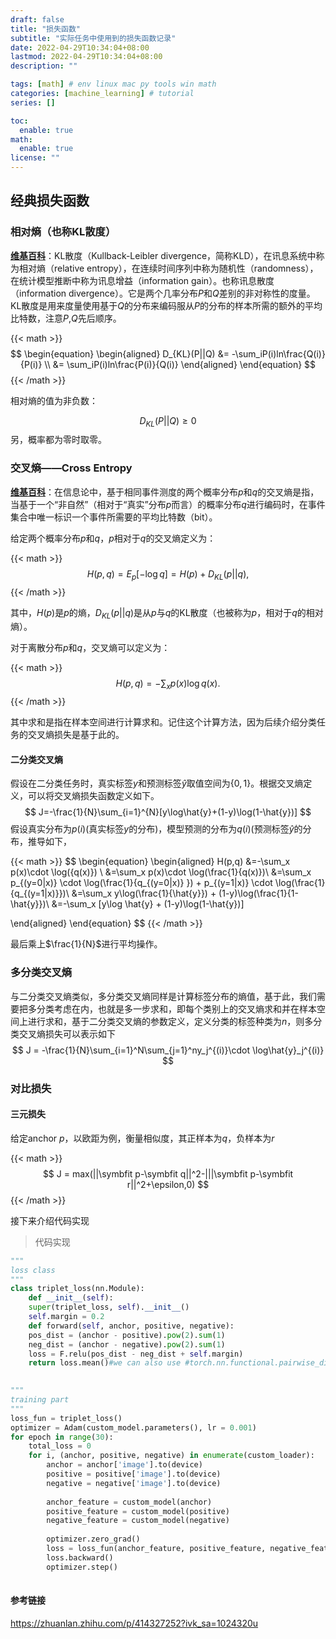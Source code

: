 ```yaml
---
draft: false
title: "损失函数"
subtitle: "实际任务中使用到的损失函数记录"
date: 2022-04-29T10:34:04+08:00
lastmod: 2022-04-29T10:34:04+08:00
description: ""

tags: [math] # env linux mac py tools win math
categories: [machine_learning] # tutorial
series: []

toc:
  enable: true
math:
  enable: true
license: ""
---
```


## 经典损失函数

### 相对熵（也称KL散度）

[**维基百科**](https://zh.wikipedia.org/wiki/%E7%9B%B8%E5%AF%B9%E7%86%B5)：KL散度（Kullback-Leibler divergence，简称KLD），在讯息系统中称为相对熵（relative entropy），在连续时间序列中称为随机性（randomness），在统计模型推断中称为讯息增益（information gain）。也称讯息散度（information divergence）。它是两个几率分布$P$和$Q$差别的非对称性的度量。 KL散度是用来度量使用基于$Q$的分布来编码服从$P$的分布的样本所需的额外的平均比特数，注意$P$,$Q$先后顺序。

{{< math >}}
$$
\begin{equation}
\begin{aligned}
D_{KL}(P||Q) &= -\sum_iP(i)ln\frac{Q(i)}{P(i)} \\
			&= \sum_iP(i)ln\frac{P(i)}{Q(i)}
\end{aligned}
\end{equation}
$$
{{< /math >}}

相对熵的值为非负数：


$$
D_{KL}(P||Q)\geq 0
$$
另，概率都为零时取零。





### 交叉熵——Cross Entropy



**[维基百科](https://zh.m.wikipedia.org/wiki/%E4%BA%A4%E5%8F%89%E7%86%B5)**：在信息论中，基于相同事件测度的两个概率分布$p$和$q$的交叉熵是指，当基于一个“非自然”（相对于“真实”分布$p$而言）的概率分布$q$进行编码时，在事件集合中唯一标识一个事件所需要的平均比特数（bit）。

给定两个概率分布$p$和$q$，$p$相对于$q$的交叉熵定义为：

{{< math >}}
$$
H(p,q) = E_p[-\log q] = H(p) + D_{KL}(p||q),
$$
{{< /math >}}

其中，$H(p)$是$p$的熵，$D_{KL}(p||q)$是从$p$与$q$的KL散度（也被称为$p$，相对于$q$的相对熵）。

对于离散分布$p$和$q$，交叉熵可以定义为：

{{< math >}}
$$
H(p,q)=-\sum_xp(x)\log q(x).
$$
{{< /math >}}

其中求和是指在样本空间进行计算求和。记住这个计算方法，因为后续介绍分类任务的交叉熵损失是基于此的。

#### 二分类交叉熵

假设在二分类任务时，真实标签$y$和预测标签$\hat{y}$取值空间为$\{0,1\}$。根据交叉熵定义，可以将交叉熵损失函数定义如下。
$$
J=-\frac{1}{N}\sum_{i=1}^{N}[y\log\hat{y}+(1-y)\log(1-\hat{y})]
$$
假设真实分布为$p(i)$(真实标签$y$的分布)，模型预测的分布为$q(i)$(预测标签$\hat{y}$的分布，推导如下，

{{< math >}}
$$
\begin{equation}
\begin{aligned}
H(p,q) &=-\sum_x p(x)\cdot \log({q(x)}) \\
		&=\sum_x p(x)\cdot \log(\frac{1}{q(x)})\\
		&=\sum_x p_{(y=0|x)} \cdot \log(\frac{1}{q_{(y=0|x)} }) + p_{(y=1|x)} \cdot \log(\frac{1}{q_{(y=1|x)}})\\
		&=\sum_x y\log(\frac{1}{\hat{y}}) + (1-y)\log(\frac{1}{1-\hat{y}})\\
		&=-\sum_x [y\log \hat{y} + (1-y)\log(1-\hat{y})]

\end{aligned}
\end{equation}
$$
{{< /math >}}

最后乘上$\frac{1}{N}$进行平均操作。



### 多分类交叉熵

与二分类交叉熵类似，多分类交叉熵同样是计算标签分布的熵值，基于此，我们需要把多分类考虑在内，也就是多一步求和，即每个类别上的交叉熵求和并在样本空间上进行求和，基于二分类交叉熵的参数定义，定义分类的标签种类为$n$，则多分类交叉熵损失可以表示如下
$$
J = -\frac{1}{N}\sum_{i=1}^N\sum_{j=1}^ny_j^{(i)}\cdot \log\hat{y}_j^{(i)}
$$

### 对比损失

#### 三元损失

给定anchor $p$，以欧距为例，衡量相似度，其正样本为$q$，负样本为$r$

{{< math >}}
$$
J = max(||\symbfit p-\symbfit q||^2-|||\symbfit p-\symbfit r||^2+\epsilon,0)
$$
{{< /math >}}

接下来介绍代码实现

> 代码实现

```python
"""
loss class
"""
class triplet_loss(nn.Module): 
	def __init__(self): 
  	super(triplet_loss, self).__init__() 
    self.margin = 0.2
	def forward(self, anchor, positive, negative): 
  	pos_dist = (anchor - positive).pow(2).sum(1) 
    neg_dist = (anchor - negative).pow(2).sum(1) 
    loss = F.relu(pos_dist - neg_dist + self.margin) 
    return loss.mean()#we can also use #torch.nn.functional.pairwise_distance(anchor,positive, keep_dims=True), which #computes the euclidean distance.
  

"""
training part
"""
loss_fun = triplet_loss() 
optimizer = Adam(custom_model.parameters(), lr = 0.001) 
for epoch in range(30): 
    total_loss = 0 
    for i, (anchor, positive, negative) in enumerate(custom_loader): 
        anchor = anchor['image'].to(device) 
        positive = positive['image'].to(device) 
        negative = negative['image'].to(device) 
 
        anchor_feature = custom_model(anchor) 
        positive_feature = custom_model(positive) 
        negative_feature = custom_model(negative) 
 
        optimizer.zero_grad() 
        loss = loss_fun(anchor_feature, positive_feature, negative_feature) 
        loss.backward() 
        optimizer.step()
  

```

#### 参考链接

https://zhuanlan.zhihu.com/p/414327252?ivk_sa=1024320u
